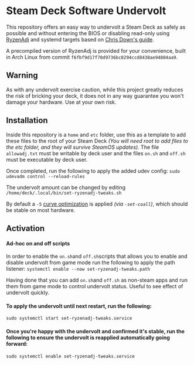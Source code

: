 # Steam Deck Software Undervolt
This repository offers an easy way to undervolt a Steam Deck as safely as possible and without entering the BIOS or disabling read-only using [RyzenAdj](https://github.com/FlyGoat/RyzenAdj) and systemd targets based on [Chris Down's guide](https://chrisdown.name/2017/10/29/adding-power-related-targets-to-systemd.html). 

A precompiled version of RyzenAdj is provided for your convenience, built in Arch Linux from commit `f6fbf9d17f70d9736bc8294ccd8438ae94804aa9`.

## Warning

As with any undervolt exercise caution, while this project greatly reduces the risk of bricking your deck, it does not in any way guarantee you won't damage your hardware. Use at your own risk.

## Installation

Inside this repository is a `home` and `etc` folder, use this as a template to add these files to the root of your Steam Deck *(You will need root to add files to the etc folder, and they will survive SteamOS updates)*. The file `allowadj.txt` must be writable by deck user and the files `on.sh` and `off.sh` must be executable by deck user.

Once completed, run the following to apply the added udev config:
`sudo udevadm control --reload-rules`

The undervolt amount can be changed by editing `/home/deck/.local/bin/set-ryzenadj-tweaks.sh`

By default a `-5` [curve optimization](https://www.amd.com/system/files/documents/faq-curve-optimizer.pdf) is applied *(via `-set-coall`)*, which should be stable on most hardware.

## Activation

#### Ad-hoc on and off scripts
In order to enable the `on.sh`and `off.sh`scripts that allows you to enable and disable undervolt from game mode run the following to apply the path listener:
`systemctl enable --now set-ryzenadj-tweaks.path`

Having done that you can add `on.sh`and `off.sh` as non-steam apps and run them from game mode to control undervolt status. Useful to see effect of undervolt quickly.

#### To apply the undervolt until next restart, run the following:
`sudo systemctl start set-ryzenadj-tweaks.service`

#### Once you're happy with the undervolt and confirmed it's stable, run the following to ensure the undervolt is reapplied automatically going forward:
`sudo systemctl enable set-ryzenadj-tweaks.service`
